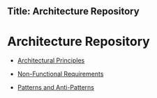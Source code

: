 Title: Architecture Repository
---
# Architecture Repository

* [Architectural Principles](./architecture/architectural-principles/0-architecturalPrinciples.md)

* [Non-Functional Requirements](./architecture/non-functional-requirements/)

* [Patterns and Anti-Patterns](./architecture/patterns-and-antipatterns/)
